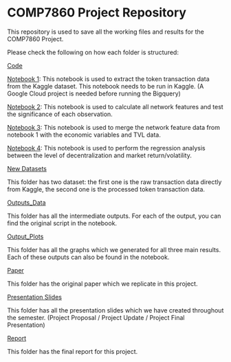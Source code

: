 # COMP7860 Project Repository

This repository is used to save all the working files and results for the COMP7860 Project. 

Please check the following on how each folder is structured: 

[Code](https://github.com/AbrrenC/COMP7860_ProjectRepo/tree/main/Code) 

   [Notebook 1](https://github.com/AbrrenC/COMP7860_ProjectRepo/blob/main/Code/Notebook1_transaction_data_extraction.ipynb): This notebook is used to extract the token transaction data from the Kaggle dataset. This notebook needs to be run in Kaggle. (A Google Cloud project is needed before running the Bigquery) 
   
   [Notebook 2](https://github.com/AbrrenC/COMP7860_ProjectRepo/blob/main/Code/Notebook2_core_periphery_analysis.ipynb): This notebook is used to calculate all network features and test the significance of each observation. 
   
   [Notebook 3](https://github.com/AbrrenC/COMP7860_ProjectRepo/blob/main/Code/Notebook3_datasets_merge.ipynb): This notebook is used to merge the network feature data from notebook 1 with the economic variables and TVL data. 
   
   [Notebook 4](https://github.com/AbrrenC/COMP7860_ProjectRepo/blob/main/Code/Notebook4_network_analysis.ipynb): This notebook is used to perform the regression analysis between the level of decentralization and market return/volatility.
   
[New Datasets](https://github.com/AbrrenC/COMP7860_ProjectRepo/tree/main/New%20Datasets)

This folder has two dataset: the first one is the raw transaction data directly from Kaggle, the second one is the processed token transaction data. 

[Outputs_Data](https://github.com/AbrrenC/COMP7860_ProjectRepo/tree/main/Outputs_Data) 

This folder has all the intermediate outputs. For each of the output, you can find the original script in the notebook. 

[Output_Plots](https://github.com/AbrrenC/COMP7860_ProjectRepo/tree/main/Outputs_Plots)

This folder has all the graphs which we generated for all three main results. Each of these outputs can also be found in the notebook. 

[Paper](https://github.com/AbrrenC/COMP7860_ProjectRepo/tree/main/Paper) 

This folder has the original paper which we replicate in this project. 

[Presentation Slides](https://github.com/AbrrenC/COMP7860_ProjectRepo/tree/main/Presentation%20Slides) 

This folder has all the presentation slides which we have created throughout the semester. (Project Proposal / Project Update / Project Final Presentation) 

[Report](https://github.com/AbrrenC/COMP7860_ProjectRepo/tree/main/Report) 

This folder has the final report for this project. 













